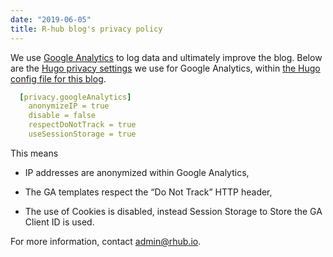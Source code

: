 ```yaml
---
date: "2019-06-05"
title: R-hub blog's privacy policy
---
```


We use [Google Analytics](https://analytics.google.com/analytics/web/) to log data and ultimately improve the blog. Below are the [Hugo privacy settings](https://gohugo.io/about/hugo-and-gdpr/#googleanalytics) we use for Google Analytics, within [the Hugo config file for this blog](https://github.com/r-hub/blog/blob/master/config.toml).

```yaml
  [privacy.googleAnalytics]
    anonymizeIP = true
    disable = false
    respectDoNotTrack = true
    useSessionStorage = true
```

This means

* IP addresses are anonymized within Google Analytics,

* The GA templates respect the “Do Not Track” HTTP header,

* The use of Cookies is disabled, instead Session Storage to Store the GA Client ID is used.

For more information, contact <admin@rhub.io>.